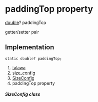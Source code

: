 
<div>

# paddingTop property

</div>


[double](https://api.flutter.dev/flutter/dart-core/double-class.html)?
paddingTop


getter/setter pair




## Implementation

``` language-dart
static double? paddingTop;
```







1.  [talawa](../../index.html)
2.  [size_config](../../services_size_config/)
3.  [SizeConfig](../../services_size_config/SizeConfig-class.html)
4.  paddingTop property

##### SizeConfig class







